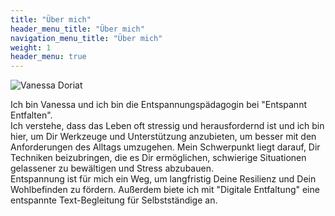 ```yaml
---
title: "Über mich"
header_menu_title: "Über mich"
navigation_menu_title: "Über mich"
weight: 1
header_menu: true
---
```


![Vanessa Doriat](images/VanessaDoriat.jpg)

Ich bin Vanessa und ich bin die Entspannungspädagogin bei "Entspannt Entfalten".  
Ich verstehe, dass das Leben oft stressig und herausfordernd ist und ich bin hier, um Dir Werkzeuge und Unterstützung 
anzubieten, um besser mit den Anforderungen des Alltags umzugehen. Mein Schwerpunkt liegt darauf, Dir Techniken beizubringen, 
die es Dir ermöglichen, schwierige Situationen gelassener zu bewältigen und Stress abzubauen.  
Entspannung ist für mich ein Weg, um langfristig Deine Resilienz und Dein Wohlbefinden zu fördern.
Außerdem biete ich mit "Digitale Entfaltung" eine entspannte Text-Begleitung für Selbstständige an.

